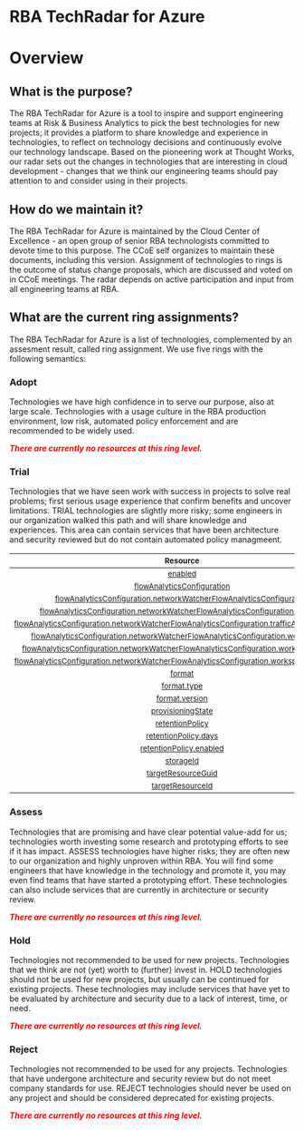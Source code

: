 
RBA TechRadar for Azure
=======================

# Overview

## What is the purpose?


The RBA TechRadar for Azure is a tool to inspire and support engineering teams at Risk & Business Analytics to pick the best technologies for new projects; it provides a platform to share knowledge and experience in technologies, to reflect on technology decisions and continuously evolve our technology landscape.  Based on the pioneering work at Thought Works, our radar sets out the changes in technologies that are interesting in cloud development - changes that we think our engineering teams should pay attention to and consider using in their projects.
## How do we maintain it?


The RBA TechRadar for Azure is maintained by the Cloud Center of Excellence - an open group of senior RBA technologists committed to devote time to this purpose.  The CCoE self organizes to maintain these documents, including this version.  Assignment of technologies to rings is the outcome of status change proposals, which are discussed and voted on in CCoE meetings.  The radar depends on active participation and input from all engineering teams at RBA.
## What are the current ring assignments?


The RBA TechRadar for Azure is a list of technologies, complemented by an assesment result, called ring assignment.  We use five rings with the following semantics:
### Adopt


Technologies we have high confidence in to serve our purpose, also at large scale.  Technologies with a usage culture in the RBA production environment, low risk, automated policy enforcement and are recommended to be widely used.  
  
***<font color="red"> There are currently no resources at this ring level. </font>***
### Trial


Technologies that we have seen work with success in projects to solve real problems;  first serious usage experience that confirm benefits and uncover limitations.  TRIAL technologies are slightly more risky; some engineers in our organization walked this path and will share knowledge and experiences.  This area can contain services that have been architecture and security reviewed but do not contain automated policy managmeent.  

|<sub>Resource</sub>|<sub>Description</sub>|<sub>Path</sub>|<sub>Status</sub>|
| :---: | :---: | :---: | :---: |
|<sub>[enabled](https://github.com/openrba/python-azure-techradar/tree/master/Microsoft.Network/networkWatchers/flowLogs/enabled)</sub>|<sub>UNKNOWN</sub>|<sub>Microsoft.Network/networkWatchers/flowLogs/enabled</sub>|<sub>TRIAL</sub>|
|<sub>[flowAnalyticsConfiguration](https://github.com/openrba/python-azure-techradar/tree/master/Microsoft.Network/networkWatchers/flowLogs/flowAnalyticsConfiguration)</sub>|<sub>UNKNOWN</sub>|<sub>Microsoft.Network/networkWatchers/flowLogs/flowAnalyticsConfiguration</sub>|<sub>TRIAL</sub>|
|<sub>[flowAnalyticsConfiguration.networkWatcherFlowAnalyticsConfiguration](https://github.com/openrba/python-azure-techradar/tree/master/Microsoft.Network/networkWatchers/flowLogs/flowAnalyticsConfiguration.networkWatcherFlowAnalyticsConfiguration)</sub>|<sub>UNKNOWN</sub>|<sub>Microsoft.Network/networkWatchers/flowLogs/flowAnalyticsConfiguration.networkWatcherFlowAnalyticsConfiguration</sub>|<sub>TRIAL</sub>|
|<sub>[flowAnalyticsConfiguration.networkWatcherFlowAnalyticsConfiguration.enabled](https://github.com/openrba/python-azure-techradar/tree/master/Microsoft.Network/networkWatchers/flowLogs/flowAnalyticsConfiguration.networkWatcherFlowAnalyticsConfiguration.enabled)</sub>|<sub>UNKNOWN</sub>|<sub>Microsoft.Network/networkWatchers/flowLogs/flowAnalyticsConfiguration.networkWatcherFlowAnalyticsConfiguration.enabled</sub>|<sub>TRIAL</sub>|
|<sub>[flowAnalyticsConfiguration.networkWatcherFlowAnalyticsConfiguration.trafficAnalyticsInterval](https://github.com/openrba/python-azure-techradar/tree/master/Microsoft.Network/networkWatchers/flowLogs/flowAnalyticsConfiguration.networkWatcherFlowAnalyticsConfiguration.trafficAnalyticsInterval)</sub>|<sub>UNKNOWN</sub>|<sub>Microsoft.Network/networkWatchers/flowLogs/flowAnalyticsConfiguration.networkWatcherFlowAnalyticsConfiguration.trafficAnalyticsInterval</sub>|<sub>TRIAL</sub>|
|<sub>[flowAnalyticsConfiguration.networkWatcherFlowAnalyticsConfiguration.workspaceId](https://github.com/openrba/python-azure-techradar/tree/master/Microsoft.Network/networkWatchers/flowLogs/flowAnalyticsConfiguration.networkWatcherFlowAnalyticsConfiguration.workspaceId)</sub>|<sub>UNKNOWN</sub>|<sub>Microsoft.Network/networkWatchers/flowLogs/flowAnalyticsConfiguration.networkWatcherFlowAnalyticsConfiguration.workspaceId</sub>|<sub>TRIAL</sub>|
|<sub>[flowAnalyticsConfiguration.networkWatcherFlowAnalyticsConfiguration.workspaceRegion](https://github.com/openrba/python-azure-techradar/tree/master/Microsoft.Network/networkWatchers/flowLogs/flowAnalyticsConfiguration.networkWatcherFlowAnalyticsConfiguration.workspaceRegion)</sub>|<sub>UNKNOWN</sub>|<sub>Microsoft.Network/networkWatchers/flowLogs/flowAnalyticsConfiguration.networkWatcherFlowAnalyticsConfiguration.workspaceRegion</sub>|<sub>TRIAL</sub>|
|<sub>[flowAnalyticsConfiguration.networkWatcherFlowAnalyticsConfiguration.workspaceResourceId](https://github.com/openrba/python-azure-techradar/tree/master/Microsoft.Network/networkWatchers/flowLogs/flowAnalyticsConfiguration.networkWatcherFlowAnalyticsConfiguration.workspaceResourceId)</sub>|<sub>UNKNOWN</sub>|<sub>Microsoft.Network/networkWatchers/flowLogs/flowAnalyticsConfiguration.networkWatcherFlowAnalyticsConfiguration.workspaceResourceId</sub>|<sub>TRIAL</sub>|
|<sub>[format](https://github.com/openrba/python-azure-techradar/tree/master/Microsoft.Network/networkWatchers/flowLogs/format)</sub>|<sub>UNKNOWN</sub>|<sub>Microsoft.Network/networkWatchers/flowLogs/format</sub>|<sub>TRIAL</sub>|
|<sub>[format.type](https://github.com/openrba/python-azure-techradar/tree/master/Microsoft.Network/networkWatchers/flowLogs/format.type)</sub>|<sub>UNKNOWN</sub>|<sub>Microsoft.Network/networkWatchers/flowLogs/format.type</sub>|<sub>TRIAL</sub>|
|<sub>[format.version](https://github.com/openrba/python-azure-techradar/tree/master/Microsoft.Network/networkWatchers/flowLogs/format.version)</sub>|<sub>UNKNOWN</sub>|<sub>Microsoft.Network/networkWatchers/flowLogs/format.version</sub>|<sub>TRIAL</sub>|
|<sub>[provisioningState](https://github.com/openrba/python-azure-techradar/tree/master/Microsoft.Network/networkWatchers/flowLogs/provisioningState)</sub>|<sub>UNKNOWN</sub>|<sub>Microsoft.Network/networkWatchers/flowLogs/provisioningState</sub>|<sub>TRIAL</sub>|
|<sub>[retentionPolicy](https://github.com/openrba/python-azure-techradar/tree/master/Microsoft.Network/networkWatchers/flowLogs/retentionPolicy)</sub>|<sub>UNKNOWN</sub>|<sub>Microsoft.Network/networkWatchers/flowLogs/retentionPolicy</sub>|<sub>TRIAL</sub>|
|<sub>[retentionPolicy.days](https://github.com/openrba/python-azure-techradar/tree/master/Microsoft.Network/networkWatchers/flowLogs/retentionPolicy.days)</sub>|<sub>UNKNOWN</sub>|<sub>Microsoft.Network/networkWatchers/flowLogs/retentionPolicy.days</sub>|<sub>TRIAL</sub>|
|<sub>[retentionPolicy.enabled](https://github.com/openrba/python-azure-techradar/tree/master/Microsoft.Network/networkWatchers/flowLogs/retentionPolicy.enabled)</sub>|<sub>UNKNOWN</sub>|<sub>Microsoft.Network/networkWatchers/flowLogs/retentionPolicy.enabled</sub>|<sub>TRIAL</sub>|
|<sub>[storageId](https://github.com/openrba/python-azure-techradar/tree/master/Microsoft.Network/networkWatchers/flowLogs/storageId)</sub>|<sub>UNKNOWN</sub>|<sub>Microsoft.Network/networkWatchers/flowLogs/storageId</sub>|<sub>TRIAL</sub>|
|<sub>[targetResourceGuid](https://github.com/openrba/python-azure-techradar/tree/master/Microsoft.Network/networkWatchers/flowLogs/targetResourceGuid)</sub>|<sub>UNKNOWN</sub>|<sub>Microsoft.Network/networkWatchers/flowLogs/targetResourceGuid</sub>|<sub>TRIAL</sub>|
|<sub>[targetResourceId](https://github.com/openrba/python-azure-techradar/tree/master/Microsoft.Network/networkWatchers/flowLogs/targetResourceId)</sub>|<sub>UNKNOWN</sub>|<sub>Microsoft.Network/networkWatchers/flowLogs/targetResourceId</sub>|<sub>TRIAL</sub>|

### Assess


Technologies that are promising and have clear potential value-add for us; technologies worth investing some research and prototyping efforts to see if it has impact.  ASSESS technologies have higher risks;  they are often new to our organization and highly unproven within RBA.  You will find some engineers that have knowledge in the technology and promote it, you may even find teams that have started a prototyping effort.  These technologies can also include services that are currently in architecture or security review.  
  
***<font color="red"> There are currently no resources at this ring level. </font>***
### Hold


Technologies not recommended to be used for new projects. Technologies that we think are not (yet) worth to (further) invest in.  HOLD technologies should not be used for new projects, but usually can be continued for existing projects.  These technologies may include services that have yet to be evaluated by architecture and security due to a lack of interest, time, or need.  
  
***<font color="red"> There are currently no resources at this ring level. </font>***
### Reject


Technologies not recommended to be used for any projects. Technologies that have undergone architecture and security review but do not meet company standards for use.  REJECT technologies should never be used on any project and should be considered deprecated for existing projects.  
  
***<font color="red"> There are currently no resources at this ring level. </font>***